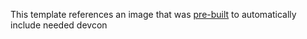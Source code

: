 This template references an image that was [pre-built](https://containers.dev/implementors/reference/#prebuilding) to automatically include needed devcon